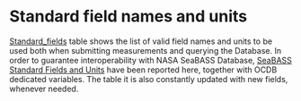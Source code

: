 # Standard field names and units

[Standard_fields](docs/source/static/webui/standard_fields.csv) table shows the list of valid field names and units to be used both when submitting measurements and querying the Database. 
In order to guarantee interoperability with NASA SeaBASS Database, [SeaBASS Standard Fields and Units](https://seabass.gsfc.nasa.gov/wiki/stdfields) have been reported here, together with OCDB dedicated variables. The table it is also constantly updated with new fields, whenever needed. 